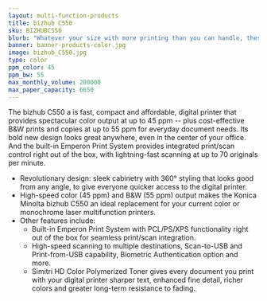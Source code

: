 ```yaml
---
layout: multi-function-products
title: bizhub C550
sku: BIZHUBC550
blurb: "Whatever your size with more printing than you can handle, these guys do it for you"
banner: banner-products-color.jpg
image: bizhub_C550.jpg
type: color
ppm_color: 45
ppm_bw: 55
max_monthly_volume: 200000
max_paper_capacity: 6650
---
```


The bizhub C550 a is fast, compact and affordable, digital printer that provides spectacular color output at up to 45 ppm -- plus cost-effective B&W prints and copies at up to 55 ppm for everyday document needs. Its bold new design looks great anywhere, even in the center of your office. And the built-in Emperon Print System provides integrated print/scan control right out of the box, with lightning-fast scanning at up to 70 originals per minute.

* Revolutionary design: sleek cabinetry with 360° styling that looks good from any angle, to give everyone quicker access to the digital printer.
* High-speed color (45 ppm) and B&W (55 ppm) output makes the Konica Minolta bizhub C550 an ideal replacement for your current color or monochrome laser multifunction printers.
* Other features include:
  * Built-in Emperon Print System with PCL/PS/XPS functionality right out of the box for seamless print/scan integration.
  * High-speed scanning to multiple destinations, Scan-to-USB and Print-from-USB capability, Biometric Authentication option and more.
  * Simitri HD Color Polymerized Toner gives every document you print with your digital printer sharper text, enhanced fine detail, richer colors and greater long-term resistance to fading.

